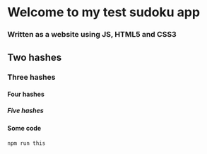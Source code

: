 # Welcome to my test sudoku app 


### Written as a website using JS, HTML5 and CSS3

## Two hashes
### Three hashes
#### Four hashes
##### Five hashes

#### Some code ####
`npm run this`
